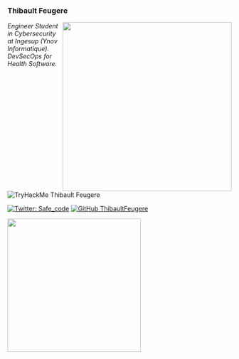 ### Thibault Feugere

<img align='right' src="https://github-readme-stats.vercel.app/api?username=ThibaultFeugere&count_private=true&show_icons=true&theme=dark" width="380">
<p><em>Engineer Student in Cybersecurity at Ingesup (Ynov Informatique). DevSecOps for Health Software.</em></p>

<img src="https://tryhackme-badges.s3.amazonaws.com/thibaultfeugere.png" alt="TryHackMe Thibault Feugere">

[![Twitter: Safe_code](https://img.shields.io/twitter/follow/Safe_code?style=flat-square)](https://twitter.com/Safe_code)
[![GitHub ThibaultFeugere](https://img.shields.io/github/followers/ThibaultFeugere?label=follow%20github&style=flat-square)](https://github.com/ThibaultFeugere)
  
<img src="https://github-readme-stats.vercel.app/api/top-langs/?username=ThibaultFeugere&layout=compact&theme=dark" width="300" />
